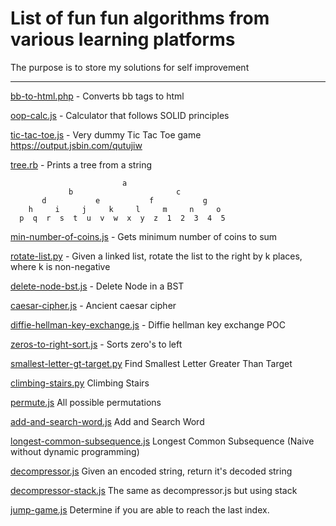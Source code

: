 List of fun fun algorithms from various learning platforms
==
The purpose is to store my solutions for self improvement


---

[bb-to-html.php](./src/bb-to-html.php) - Converts bb tags to html 

[oop-calc.js](./src/oop-calc.js) - Calculator that follows SOLID principles 

[tic-tac-toe.js](./src/tic-tac-toe.js) - Very dummy Tic Tac Toe game https://output.jsbin.com/qutujiw

[tree.rb](./src/tree_printer/tree.rb) - Prints a tree from a string
```
                         a
             b                       c                       
       d           e           f           g           
    h     i     j     k     l     m     n     o     
  p  q  r  s  t  u  v  w  x  y  z  1  2  3  4  5  
```

[min-number-of-coins.js](./src/min-number-of-coins.js) - Gets minimum number of coins to sum

[rotate-list.py](./src/rotate-list.py) - Given a linked list, rotate the list to the right by k places, where k is non-negative

[delete-node-bst.js](./src/delete-node-bst.js) - Delete Node in a BST

[caesar-cipher.js](./src/caesar-cipher.js) - Ancient caesar cipher

[diffie-hellman-key-exchange.js](./src/diffie-hellman-key-exchange.js) - Diffie hellman key exchange POC

[zeros-to-right-sort.js](./src/zeros-to-right-sort.js) - Sorts zero's to left

[smallest-letter-gt-target.py](./src/smallest-letter-gt-target.py) Find Smallest Letter Greater Than Target

[climbing-stairs.py](./src/climbing-stairs.py) Climbing Stairs

[permute.js](./src/permute.js) All possible permutations 

[add-and-search-word.js](./src/add-and-search-word.js) Add and Search Word

[longest-common-subsequence.js](./src/longest-common-subsequence.js) Longest Common Subsequence (Naive without dynamic programming)

[decompressor.js](./src/decompressor.js) Given an encoded string, return it's decoded string

[decompressor-stack.js](./src/decompressor-stack.js) The same as decompressor.js but using stack

[jump-game.js](./src/jump-game.js) Determine if you are able to reach the last index.
